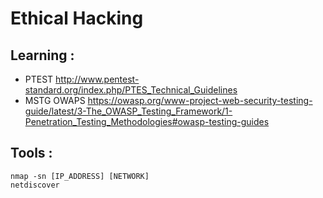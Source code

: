 # Ethical Hacking

Learning :
---
- PTEST http://www.pentest-standard.org/index.php/PTES_Technical_Guidelines
- MSTG OWAPS https://owasp.org/www-project-web-security-testing-guide/latest/3-The_OWASP_Testing_Framework/1-Penetration_Testing_Methodologies#owasp-testing-guides

Tools :
---
```
nmap -sn [IP_ADDRESS] [NETWORK]
netdiscover
```
